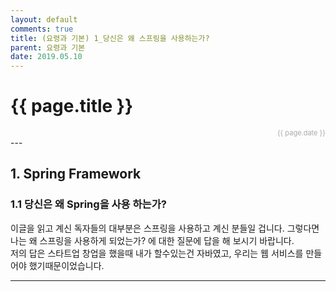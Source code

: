 ```yaml
---
layout: default
comments: true
title: (요령과 기본) 1_당신은 왜 스프링을 사용하는가?
parent: 요령과 기본
date: 2019.05.10
---
```


<h1>{{ page.title }}</h1>  
<div style="text-align:right; font-size:11px; color:#aaa">{{ page.date }} </div>
---

## 1. Spring Framework
### 1.1 당신은 왜  Spring을 사용 하는가?  
이글을 읽고 계신 독자들의 대부분은 스프링을 사용하고 계신 분들일 겁니다. 그렇다면 나는 왜 스프링을 사용하게 되었는가? 에 대한 질문에 답을 해 보시기 바랍니다.  
저의 답은 스타트업 창업을 했을때 내가 할수있는건 자바였고, 우리는 웹 서비스를 만들어야 했기때문이었습니다.  




---
